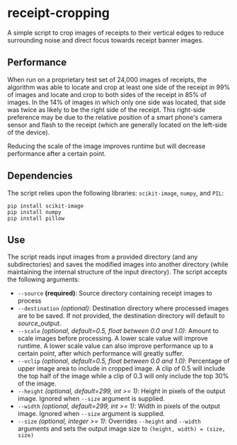 # receipt-cropping
A simple script to crop images of receipts to their vertical edges to reduce surrounding noise and direct focus towards receipt banner images.

## Performance
When run on a proprietary test set of 24,000 images of receipts, the algorithm was able to locate and crop at least one side of the receipt in 99% of images and locate and crop to both sides of the receipt in 85% of images. In the 14% of images in which only one side was located, that side was twice as likely to be the right side of the receipt. This right-side preference may be due to the relative position of a smart phone's camera sensor and flash to the receipt (which are generally located on the left-side of the device). 

Reducing the scale of the image improves runtime but will decrease performance after a certain point.
 
## Dependencies
The script relies upon the following libraries: `scikit-image`, `numpy`, and `PIL`:

```
pip install scikit-image
pip install numpy
pip install pillow
```

## Use
The script reads input images from a provided directory (and any subdirectories) and saves the modified images into another directory (while maintaining the internal structure of the input directory). The script accepts the following arguments:

* `--source` **(required)**: Source directory containing receipt images to process
* `--destination` *(optional)*: Destination directory where processed images are to be saved. If not provided, the destination directory will default to *source*_output.
* `--scale` *(optional, default=0.5, float between 0.0 and 1.0)*: Amount to scale images before processing. A lower scale value will improve runtime. A lower scale value can also improve performance up to a certain point, after which performance will greatly suffer.
* `--vclip` *(optional, default=0.5, float between 0.0 and 1.0)*: Percentage of upper image area to include in cropped image. A clip of 0.5 will include the top half of the image while a clip of 0.3 will only include the top 30% of the image.
* `--height` *(optional, default=299, int >= 1)*: Height in pixels of the output image. Ignored when `--size` argument is supplied.
* `--width` *(optional, default=299, int >= 1)*: Width in pixels of the output image. Ignored when `--size` argument is supplied.
* `--size` *(optional, integer >= 1)*: Overrides `--height` and `--width` arguments and sets the output image size to `(height, width) = (size, size)`